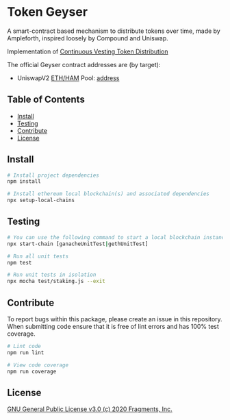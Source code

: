 # Token Geyser

A smart-contract based mechanism to distribute tokens over time, made by Ampleforth, inspired loosely by Compound and Uniswap.

Implementation of [Continuous Vesting Token Distribution](https://github.com/ampleforth/RFCs/blob/master/RFCs/rfc-1.md)

The official Geyser contract addresses are (by target):
- UniswapV2 [ETH/HAM](https://uniswap.exchange/swap?outputCurrency=TODO) Pool: [address](https://etherscan.io/)

## Table of Contents

- [Install](#install)
- [Testing](#testing)
- [Contribute](#contribute)
- [License](#license)


## Install

```bash
# Install project dependencies
npm install

# Install ethereum local blockchain(s) and associated dependencies
npx setup-local-chains
```

## Testing

``` bash
# You can use the following command to start a local blockchain instance
npx start-chain [ganacheUnitTest|gethUnitTest]

# Run all unit tests
npm test

# Run unit tests in isolation
npx mocha test/staking.js --exit
```

## Contribute

To report bugs within this package, please create an issue in this repository.
When submitting code ensure that it is free of lint errors and has 100% test coverage.

``` bash
# Lint code
npm run lint

# View code coverage
npm run coverage
```

## License

[GNU General Public License v3.0 (c) 2020 Fragments, Inc.](./LICENSE)
